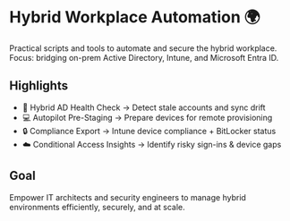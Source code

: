 # Hybrid Workplace Automation 🌍

Practical scripts and tools to automate and secure the hybrid workplace.
Focus: bridging on-prem Active Directory, Intune, and Microsoft Entra ID.

## Highlights
- 🧱 Hybrid AD Health Check → Detect stale accounts and sync drift
- 💻 Autopilot Pre-Staging → Prepare devices for remote provisioning
- 🔒 Compliance Export → Intune device compliance + BitLocker status
- ☁️ Conditional Access Insights → Identify risky sign-ins & device gaps

## Goal
Empower IT architects and security engineers to manage hybrid environments efficiently, securely, and at scale.

